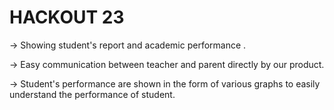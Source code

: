 # HACKOUT 23

-> Showing student's report and academic performance .

-> Easy communication between teacher and parent directly by our product.

-> Student's performance are shown in the form of various graphs to easily understand the performance of student.
